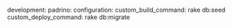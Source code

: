 <!-- post: padrino-stacks_custom-commands -->


development:
    padrino:
        configuration:
            custom_build_command: rake db:seed
            custom_deploy_command: rake db:migrate
